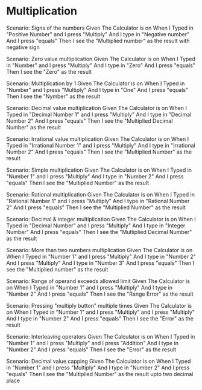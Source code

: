 # Multiplication

Scenario: Signs of the numbers
 Given The Calculator is on
 When I Typed in "Positive Number"
 and I press "Multiply"
 And I type in "Negative number"
 And I press "equals"
 Then I see the "Multiplied number" as the result with negative sign

Scenario: Zero value multiplication
 Given The Calculator is on
 When I Typed in "Number"
 and I press "Multiply"
 And I type in "Zero"
 And I press "equals"
 Then I see the "Zero" as the result

Scenario: Multiplication by 1
 Given The Calculator is on
 When I Typed in "Number"
 and I press "Multiply"
 And I type in "One"
 And I press "equals"
 Then I see the "Nymber" as the result

Scenario: Decimal value multiplication
 Given The Calculator is on
 When I Typed in "Decimal Number 1"
 and I press "Multiply"
 And I type in "Decimal Number 2"
 And I press "equals"
 Then I see the "Multiplied Decimal Number" as the result

Scenario: Irrational value multiplication
 Given The Calculator is on
 When I Typed in "Irrational Number 1"
 and I press "Multiply"
 And I type in "Irrational Number 2"
 And I press "equals"
 Then I see the "Multiplied Number" as the result

Scenario: Simple multiplication
 Given The Calculator is on
 When I Typed in "Number 1"
 and I press "Multiply"
 And I type in "Number 2"
 And I press "equals"
 Then I see the "Multiplied Number" as the result

Scenario: Rational multiplication
 Given The Calculator is on
 When I Typed in "Rational Number 1"
 and I press "Multiply"
 And I type in "Rational Number 2"
 And I press "equals"
 Then I see the "Multiplied Number" as the result

Scenario: Decimal & integer multiplication
 Given The Calculator is on
 When I Typed in "Decimal Number"
 and I press "Multiply"
 And I type in "Integer Number"
 And I press "equals"
 Then I see the "Multiplied Decimal Number" as the result
 
Scenario: More than two numbers multiplication
 Given The Calculator is on
 When I Typed in "Number 1"
 and I press "Multiply"
 And I type in "Number 2"
 And I press "Multiply"
 And I type in "Number 3"
 And I press "equals"
 Then I see the "Multiplied number" as the result

Scenario: Range of operand exceeds allowed limit
 Given The Calculator is on
 When I Typed in "Number 1"
 and I press "Multiply"
 And I type in "Number 2"
 And I press "equals"
 Then I see the "Range Error" as the result

Scenario: Pressing "multiply button" multiple times
 Given The Calculator is on
 When I Typed in "Number 1"
 and I press "Multiply"
 and I press "Multiply"
 And I type in "Number 2"
 And I press "equals"
 Then I see the "Error" as the result

Scenario: Interleaving operators
 Given The Calculator is on
 When I Typed in "Number 1"
 and I press "Multiply"
 and I press "Addition"
 And I type in "Number 2"
 And I press "equals"
 Then I see the "Error" as the result

Scenario: Decimal value capping
 Given The Calculator is on
 When I Typed in "Number 1"
 and I press "Multiply"
 And I type in "Number 2"
 And I press "equals"
 Then I see the "Multiplied Number" as the result upto two decimal place
